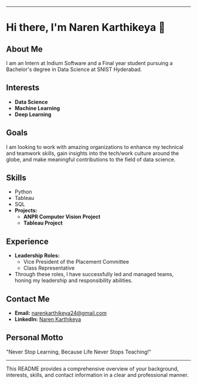 
---

# Hi there, I'm Naren Karthikeya 👋

## About Me
I am an Intern at Indium Software and a Final year student pursuing a Bachelor's degree in Data Science at SNIST Hyderabad. 

## Interests
- **Data Science**
- **Machine Learning**
- **Deep Learning**

## Goals
I am looking to work with amazing organizations to enhance my technical and teamwork skills, gain insights into the tech/work culture around the globe, and make meaningful contributions to the field of data science.

## Skills
- Python
- Tableau
- SQL
- **Projects:** 
  - **ANPR Computer Vision Project**
  - **Tableau Project**

## Experience
- **Leadership Roles:**
  - Vice President of the Placement Committee
  - Class Representative
- Through these roles, I have successfully led and managed teams, honing my leadership and responsibility abilities.

## Contact Me
- **Email:** narenkarthikeya24@gmail.com
- **LinkedIn:** [Naren Karthikeya](https://www.linkedin.com/in/NarenKarthikeya)

## Personal Motto
"Never Stop Learning, Because Life Never Stops Teaching!"

---

This README provides a comprehensive overview of your background, interests, skills, and contact information in a clear and professional manner.
<!---
Narenk9/Narenk9 is a ✨ special ✨ repository because its `README.md` (this file) appears on your GitHub profile.
You can click the Preview link to take a look at your changes.
--->
